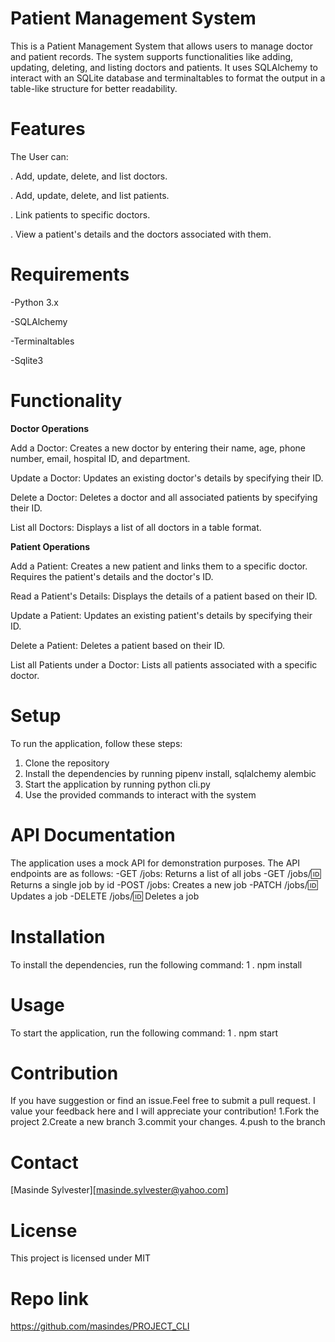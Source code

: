 
# **Patient Management System**
This is a Patient Management System that allows users to manage doctor and patient records. The system supports functionalities like adding, updating, deleting, and listing doctors and patients. It uses SQLAlchemy to interact with an SQLite database and terminaltables to format the output in a table-like structure for better readability.

# **Features**

The User can:

. Add, update, delete, and list doctors.

. Add, update, delete, and list patients.

. Link patients to specific doctors.

. View a patient's details and the doctors associated with them.

# **Requirements**

-Python 3.x

-SQLAlchemy

-Terminaltables

-Sqlite3

# **Functionality**

**Doctor Operations**

Add a Doctor: Creates a new doctor by entering their name, age, phone number, email, hospital ID, and department.

Update a Doctor: Updates an existing doctor's details by specifying their ID.

Delete a Doctor: Deletes a doctor and all associated patients by specifying their ID.

List all Doctors: Displays a list of all doctors in a table format.

**Patient Operations**

Add a Patient: Creates a new patient and links them to a specific doctor. Requires the patient's details and the doctor's ID.

Read a Patient's Details: Displays the details of a patient based on their ID.

Update a Patient: Updates an existing patient's details by specifying their ID.

Delete a Patient: Deletes a patient based on their ID.

List all Patients under a Doctor: Lists all patients associated with a specific doctor.


# **Setup**
To run the application, follow these steps:
1. Clone the repository
2. Install the dependencies by running pipenv install, sqlalchemy alembic 
3. Start the application by running python cli.py
4. Use the provided commands to interact with the system

# **API Documentation**
The application uses a mock API for demonstration purposes. The API endpoints are as follows:
-GET /jobs: Returns a list of all jobs
-GET /jobs/:id: Returns a single job by id
-POST /jobs: Creates a new job
-PATCH /jobs/:id: Updates a job
-DELETE /jobs/:id: Deletes a job

# **Installation**
To install the dependencies, run the following command:
1 . npm install
# **Usage**
To start the application, run the following command:
1 . npm start


# **Contribution**
If you have suggestion or find an issue.Feel free to submit a pull request.
I value your feedback here and I will appreciate your contribution!
1.Fork the project
2.Create a new branch
3.commit your changes.
4.push to the branch
# **Contact**
[Masinde  Sylvester][masinde.sylvester@yahoo.com]

# **License**
This project is licensed under MIT


# **Repo link**

https://github.com/masindes/PROJECT_CLI

